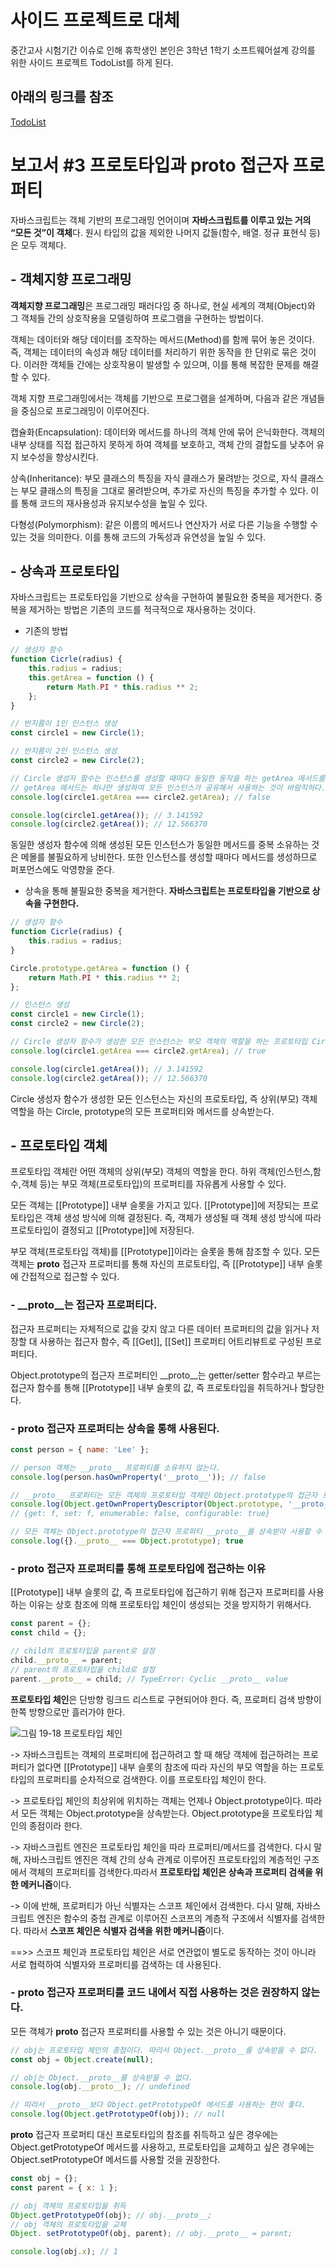 # 사이드 프로젝트로 대체
중간고사 시험기간 이슈로 인해 휴학생인 본인은 3학년 1학기 소프트웨어설계 강의를 위한 사이드 프로젝트 TodoList를 하게 된다.


## 아래의 링크를 참조
[TodoList](https://github.com/mingking2/TodoList.git)


# 보고서 #3 프로토타입과 __proto__ 접근자 프로퍼티

자바스크립트는 객체 기반의 프로그래밍 언어이며 **자바스크립트를 이루고 있는 거의 “모든 것”이 객체**다. 원시 타입의 값을 제외한 나머지 값들(함수, 배열. 정규 표현식 등)은 모두 객체다.

## - 객체지향 프로그래밍
**객체지향 프로그래밍**은 프로그래밍 패러다임 중 하나로, 현실 세계의 객체(Object)와 그 객체들 간의 상호작용을 모델링하여 프로그램을 구현하는 방법이다.

객체는 데이터와 해당 데이터를 조작하는 메서드(Method)를 함께 묶어 놓은 것이다. 즉, 객체는 데이터의 속성과 해당 데이터를 처리하기 위한 동작을 한 단위로 묶은 것이다. 이러한 객체들 간에는 상호작용이 발생할 수 있으며, 이를 통해 복잡한 문제를 해결할 수 있다.

객체 지향 프로그래밍에서는 객체를 기반으로 프로그램을 설계하며, 다음과 같은 개념들을 중심으로 프로그래밍이 이루어진다.

캡슐화(Encapsulation): 데이터와 메서드를 하나의 객체 안에 묶어 은닉화한다. 객체의 내부 상태를 직접 접근하지 못하게 하여 객체를 보호하고, 객체 간의 결합도를 낮추어 유지 보수성을 향상시킨다.

상속(Inheritance): 부모 클래스의 특징을 자식 클래스가 물려받는 것으로, 자식 클래스는 부모 클래스의 특징을 그대로 물려받으며, 추가로 자신의 특징을 추가할 수 있다. 이를 통해 코드의 재사용성과 유지보수성을 높일 수 있다.

다형성(Polymorphism): 같은 이름의 메서드나 연산자가 서로 다른 기능을 수행할 수 있는 것을 의미한다. 이를 통해 코드의 가독성과 유연성을 높일 수 있다.


## - 상속과 프로토타입
자바스크립트는 프로토타입을 기반으로 상속을 구현하여 불필요한 중복을 제거한다. 
중복을 제거하는 방법은 기존의 코드를 적극적으로 재사용하는 것이다.

* 기존의 방법

```javascript
// 생성자 함수
function Cicrle(radius) {
    this.radius = radius;
    this.getArea = function () {
        return Math.PI * this.radius ** 2;
    };
}

// 반지름이 1인 인스턴스 생성
const circle1 = new Circle(1);

// 반지름이 2인 인스턴스 생성
const circle2 = new Circle(2);

// Circle 생성자 함수는 인스턴스를 생성할 때마다 동일한 동작을 하는 getArea 메서드를 중복 생성하고 모든 인스턴스가 중복 소유한다.
// getArea 메서드는 하나만 생성하여 모든 인스턴스가 공유해서 사용하는 것이 바람직하다.
console.log(circle1.getArea === circle2.getArea); // false

console.log(circle1.getArea()); // 3.141592
console.log(circle2.getArea()); // 12.566370
```
 동일한 생성자 함수에 의해 생성된 모든 인스턴스가 동일한 메서드를 중복 소유하는 것은 메몰를 불필요하게 낭비한다. 또한 인스턴스를 생성할 때마다 메서드를 생성하므로 퍼포먼스에도 악영향을 준다.



* 상속을 통해 불필요한 중복을 제거한다. **자바스크립트는 프로토타입을 기반으로 상속을 구현한다.**

```javascript
// 생성자 함수
function Cicrle(radius) {
    this.radius = radius;
}

Circle.prototype.getArea = function () {
    return Math.PI * this.radius ** 2;
};

// 인스턴스 생성
const circle1 = new Circle(1);
const circle2 = new Circle(2);

// Circle 생성자 함수가 생성한 모든 인스턴스는 부모 객체의 역할을 하는 프로토타입 Circle.prototype으로부터 getArea 메서드를 상속받는다. 즉, Circle 생성자 함수가 생성하는 모든 인스턴스는 하나의 getArea 메서드를 공유한다.
console.log(circle1.getArea === circle2.getArea); // true

console.log(circle1.getArea()); // 3.141592
console.log(circle2.getArea()); // 12.566370
```
 Circle 생성자 함수가 생성한 모든 인스턴스는 자신의 프로토타입, 즉 상위(부모) 객체 역할을 하는 Circle, prototype의 모든 프로퍼티와 메서드를 상속받는다.



## - 프로토타입 객체
프로토타입 객체란 어떤 객체의 상위(부모) 객체의 역할을 한다.
하위 객체(인스턴스,함수,객체 등)는 부모 객체(프로토타입)의 프로퍼티를 자유롭게 사용할 수 있다.

모든 객체는 [[Prototype]] 내부 슬롯을 가지고 있다. [[Prototype]]에 저장되는 프로토타입은 객체 생성 방식에 의해 결정된다. 
즉, 객체가 생성될 때 객체 생성 방식에 따라 프로토타입이 결정되고 [[Prototype]]에 저장된다.

부모 객체(프로토타입 객체)를 [[Prototype]]이라는 슬롯을 통해 참조할 수 있다.
모든 객체는 __proto__ 접근자 프로퍼티를 통해 자신의 프로토타입, 즉 [[Prototype]] 내부 슬롯에 간접적으로 접근할 수 있다.


### - __proto__는 접근자 프로퍼티다.

접근자 프로퍼티는 자체적으로 값을 갖지 않고 다른 데이터 프로퍼티의 값을 읽거나 저장할 대 사용하는 접근자 함수, 즉 [[Get]], [[Set]] 프로퍼티 어트리뷰트로 구성된 프로퍼티다.

Object.prototype의 접근자 프로퍼티인 __proto__는 getter/setter 함수라고 부르는 접근자 함수를 통해 [[Prototype]] 내부 슬롯의 값, 즉 프로토타입을 취득하거나 할당한다.



### - __proto__ 접근자 프로퍼티는 상속을 통해 사용된다.

```javascript
const person = { name: 'Lee' };

// person 객체는 __proto__ 프로퍼티를 소유하지 않는다.
console.log(person.hasOwnProperty('__proto__')); // false

// __proto__ 프로퍼티는 모든 객체의 프로토타입 객체인 Object.prototype의 접근자 프로퍼티다.
console.log(Object.getOwnPropertyDescriptor(Object.prototype, '__proto__'));
// {get: f, set: f, enumerable: false, configurable: true}

// 모든 객체는 Object.prototype의 접근자 프로퍼티 __proto__를 상속받아 사용할 수 있다.
console.log({}.__proto__ === Object.prototype); true
```


### - __proto__ 접근자 프로퍼티를 통해 프로토타입에 접근하는 이유

[[Prototype]] 내부 슬롯의 값, 즉 프로토타입에 접근하기 위해 접근자 프로퍼티를 사용하는 이유는 상호 참조에 의해 프로토타입 체인이 생성되는 것을 방지하기 위해서다.

```javascript
const parent = {};
const child = {};

// child의 프로토타입을 parent로 설정
child.__proto__ = parent;
// parent의 프로토타입을 child로 설정
parent.__proto__ = child; // TypeError: Cyclic __proto__ value
```
 **프로토타입 체인**은 단방향 링크드 리스트로 구현되어야 한다. 즉, 프로퍼티 검색 방향이 한쪽 방향으로만 흘러가야 한다.

![그림 19-18 프로토타입 체인](./image/%EA%B7%B8%EB%A6%BC%2019-18%20%ED%94%84%EB%A1%9C%ED%86%A0%ED%83%80%EC%9E%85%20%EC%B2%B4%EC%9D%B8.png)

 -> 자바스크립트는 객체의 프로퍼티에 접근하려고 할 때 해당 객체에 접근하려는 프로퍼티가 없다면 [[Prototype]] 내부 슬롯의 참조에 따라 자신의 부모 역할을 하는 프로토타입의 프로퍼티를 순차적으로 검색한다. 이를 프로토타입 체인이 한다.

 -> 프로토타입 체인의 최상위에 위치하는 객체는 언제나 Object.prototype이다. 따라서 모든 객체는 Object.prototype을 상속받는다. Object.prototype을 프로토타입 체인의 종점이라 한다.

 -> 자바스크립트 엔진은 프로토타입 체인을 따라 프로퍼티/메서드를 검색한다. 다시 말해, 자바스크립트 엔진은 객체 간의 상속 관계로 이루어진 프로토타입의 계층적인 구조에서 객체의 프로퍼티를 검색한다.따라서 **프로토타입 체인은 상속과 프로퍼티 검색을 위한 메커니즘**이다.

 -> 이에 반해, 프로퍼티가 아닌 식별자는 스코프 체인에서 검색한다. 다시 말해, 자바스크립트 엔진은 함수의 중첩 관계로 이루어진 스코프의 계층적 구조에서 식별자를 검색한다. 따라서 **스코프 체인은 식별자 검색을 위한 메커니즘**이다.

 ==>> 스코프 체인과 프로토타입 체인은 서로 연관없이 별도로 동작하는 것이 아니라 서로 협력하여 식별자와 프로퍼티를 검색하는 데 사용된다.



### - __proto__ 접근자 프로퍼티를 코드 내에서 직접 사용하는 것은 권장하지 않는다.

모든 객체가 __proto__ 접근자 프로퍼티를 사용할 수 있는 것은 아니기 때문이다.

```javascript
// obj는 프로토타입 체인의 종점이다. 따라서 Object.__proto__를 상속받을 수 없다.
const obj = Object.create(null);

// obj는 Object.__proto__를 상속받을 수 없다.
console.log(obj.__proto__); // undefined

// 따라서 __proto__보다 Object.getPrototypeOf 메서드를 사용하는 편이 좋다.
console.log(Object.getPrototypeOf(obj)); // null
```
 __proto__ 접근자 프로퍼티 대신 프로토타입의 참조를 취득하고 싶은 경우에는 Object.getPrototypeOf 메서드를 사용하고, 프로토타입을 교체하고 싶은 경우에는 Object.setPrototypeOf 메서드를 사용할 것을 권장한다.

```javascript
const obj = {};
const parent = { x: 1 };

// obj 객체의 프로토타입을 취득
Object.getPrototypeOf(obj); // obj.__proto__;
// obj 객체의 프로토타입을 교체
Object. setPrototypeOf(obj, parent); // obj.__proto__ = parent;

console.log(obj.x); // 1
```